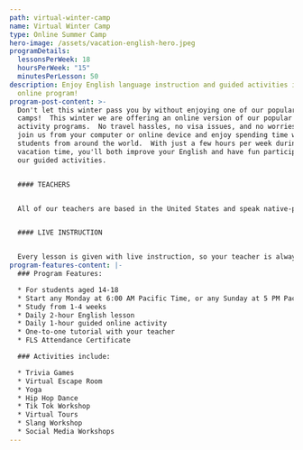 ```yaml
---
path: virtual-winter-camp
name: Virtual Winter Camp
type: Online Summer Camp
hero-image: /assets/vacation-english-hero.jpeg
programDetails:
  lessonsPerWeek: 18
  hoursPerWeek: "15"
  minutesPerLesson: 50
description: Enjoy English language instruction and guided activities in a fun
  online program!
program-post-content: >-
  Don't let this winter pass you by without enjoying one of our popular winter
  camps!  This winter we are offering an online version of our popular winter
  activity programs.  No travel hassles, no visa issues, and no worries.  Just
  join us from your computer or online device and enjoy spending time with other
  students from around the world.  With just a few hours per week during your
  vacation time, you'll both improve your English and have fun participating in
  our guided activities.


  #### TEACHERS


  All of our teachers are based in the United States and speak native-proficient level English. Every teacher has a TEFL Certificate or Master's Degree and extensive instructional experience. Activities are led by experienced, friendly American Activity Guides.


  #### LIVE INSTRUCTION


  Every lesson is given with live instruction, so your teacher is always there to provide feedback and correction. You'll meet and practice with students from around the world as you improve your English skills together!
program-features-content: |-
  ### Program Features:

  * For students aged 14-18
  * Start any Monday at 6:00 AM Pacific Time, or any Sunday at 5 PM Pacific Time
  * Study from 1-4 weeks
  * Daily 2-hour English lesson
  * Daily 1-hour guided online activity
  * One-to-one tutorial with your teacher
  * FLS Attendance Certificate

  ### Activities include:

  * Trivia Games
  * Virtual Escape Room
  * Yoga
  * Hip Hop Dance
  * Tik Tok Workshop
  * Virtual Tours
  * Slang Workshop
  * Social Media Workshops
---
```


